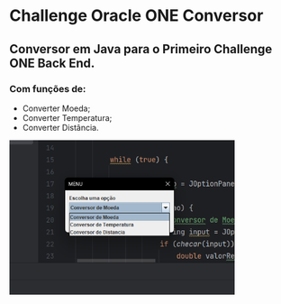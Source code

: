 # Challenge Oracle ONE Conversor

## Conversor em Java para o Primeiro Challenge ONE Back End.

### Com funções de:

* Converter Moeda;
* Converter Temperatura;
* Converter Distância. 

<img src='src/Conversor.png' width=400px>

